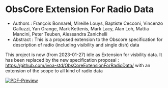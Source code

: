 # ObsCore Extension For Radio Data

  * Authors : François Bonnarel, Mireille Louys, Baptiste Cecconi, Vincenzo Galluzzi, Yan Grange,  Mark Kettenis, Mark Lacy, Alan Loh, Mattia Mancini, Peter Teuben, Alessandra Zanichelli
  * Abstract : This is a proposed extension to the Obscore specification for description of radio (including visibility and single dish) data
  
This project is now (from 2023-01-27) idle as Extension for visbility data. It has been replaced by the new specification proposal :
https://github.com/ivoa-std/ObsCoreExtensionForRadioData/ with an extension of the scope to all kind of radio data

[![PDF-Preview](https://img.shields.io/badge/Preview-PDF-blue)](../../releases/download/auto-pdf-preview/ObsCoreExtensionForVisibilityData-draft.pdf)

